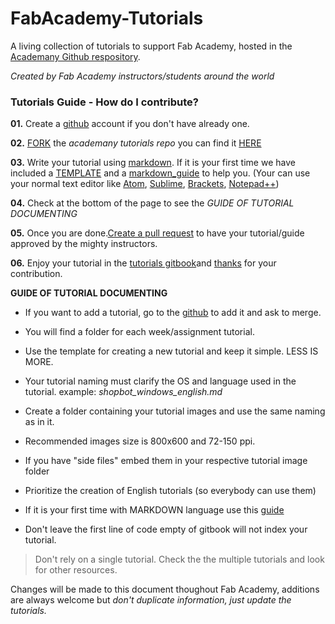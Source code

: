 # FabAcademy-Tutorials
A living collection of tutorials to support Fab Academy, hosted in the [Academany Github respository](https://github.com/Academany/FabAcademy-Tutorials).

*Created by Fab Academy instructors/students around the world*  

### Tutorials Guide - How do I contribute?

**01.** Create a [github](https://github.com/) account if you don't have already one.

**02.** [FORK](https://help.github.com/articles/fork-a-repo/) the *academany tutorials repo* you can find it [HERE](https://github.com/Academany/FabAcademy-Tutorials)

**03.** Write your tutorial using [markdown](https://en.wikipedia.org/wiki/Markdown). If it is your first time we have included a [TEMPLATE](template.md) and a [markdown_guide](markdown_guide.md) to help you. (Your can use your normal text editor like [Atom](https://atom.io/), [Sublime](http://www.sublimetext.com/), [Brackets](http://brackets.io/), [Notepad++](https://notepad-plus-plus.org/))

**04.** Check at the bottom of the page to see the *GUIDE OF TUTORIAL DOCUMENTING*

**05.** Once you are done.[Create a pull request](https://help.github.com/articles/creating-a-pull-request/) to have your tutorial/guide approved by the mighty instructors.

**06.** Enjoy your tutorial in the [tutorials gitbook](http://docs.academany.org/FabAcademy-Tutorials/_book/)and [thanks](https://upload.wikimedia.org/wikipedia/commons/3/30/DcvfThank-you-1.jpg) for your contribution.


**GUIDE OF TUTORIAL DOCUMENTING**

* If you want to add a tutorial, go to the [github](https://github.com/Academany/FabAcademy-Tutorials) to add it and ask to merge.

* You will find a folder for each week/assignment tutorial.

* Use the template for creating a new tutorial and keep it simple. LESS IS MORE.

* Your tutorial naming must clarify the OS and language used in the tutorial. example: *shopbot_windows_english.md*

* Create a folder containing your tutorial images and use the same naming as in it.

* Recommended images size is 800x600 and 72-150 ppi.

* If you have "side files" embed them in your respective tutorial image folder

* Prioritize the creation of English tutorials (so everybody can use them)

* If it is your first time with MARKDOWN language use this [guide](markdown_guide.md)

* Don't leave the first line of code empty of gitbook will not index your tutorial.

> Don't rely on a single tutorial. Check the the multiple tutorials and look for other resources.

Changes will be made to this document thoughout Fab Academy, additions are always welcome but *don't duplicate information, just update the tutorials.*
